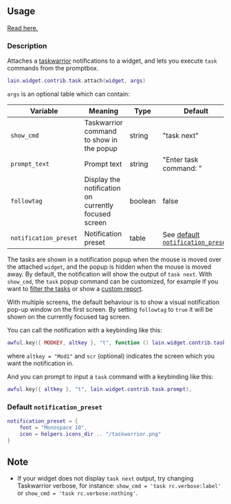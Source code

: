 ## Usage

[Read here.](https://github.com/lcpz/lain/wiki/Widgets#usage)

### Description

Attaches a [taskwarrior](http://taskwarrior.org) notifications to a widget, and lets you execute `task` commands from the promptbox.

```lua
lain.widget.contrib.task.attach(widget, args)
```

`args` is an optional table which can contain:

Variable | Meaning | Type | Default
--- | --- | --- | ---
`show_cmd` | Taskwarrior command to show in the popup | string | "task next"
`prompt_text` | Prompt text | string | "Enter task command: "
`followtag` | Display the notification on currently focused screen | boolean | false
`notification_preset` | Notification preset | table | See [default `notification_preset`](https://github.com/lcpz/lain/wiki/task#default-notification_preset)

The tasks are shown in a notification popup when the mouse is moved over the attached `widget`, and the popup is hidden when the mouse is moved away. By default, the notification will show the output of `task next`. With `show_cmd`, the `task` popup command can be customized, for example if you want to [filter the tasks](https://taskwarrior.org/docs/filter.html) or show a [custom report](https://github.com/lcpz/lain/pull/213).

With multiple screens, the default behaviour is to show a visual notification pop-up window on the first screen. By setting `followtag` to `true` it will be shown on the currently focused tag screen.

You can call the notification with a keybinding like this:

```lua
awful.key({ MODKEY, altkey }, "t", function () lain.widget.contrib.task.show(scr) end),
```

where ``altkey = "Mod1"`` and `scr` (optional) indicates the screen which you want the notification in.

And you can prompt to input a `task` command with a keybinding like this:

```lua
awful.key({ altkey }, "t", lain.widget.contrib.task.prompt),
```

### Default `notification_preset`

```lua
notification_preset = {
    font = "Monospace 10",
    icon = helpers.icons_dir .. "/taskwarrior.png"
}
```

## Note

* If your widget does not display `task next` output, try changing Taskwarrior verbose, for instance: `show_cmd = 'task rc.verbose:label'` or `show_cmd = 'task rc.verbose:nothing'`.

